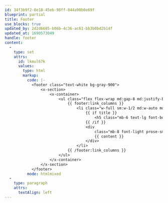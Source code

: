 ```yaml
---
id: 34f3b9f2-8e18-45eb-98ff-844a90b0e69f
blueprint: partial
title: Footer
use_blocks: true
updated_by: 2d2d6685-b06b-4c36-ac61-bb3b0bd2b14f
updated_at: 1690573049
handle: footer
content:
  -
    type: set
    attrs:
      id: lkmul67k
      values:
        type: html
        markup:
          code: |-
            <footer class="text-white bg-gray-900">
                <x-section>
                    <x-container>
                        <ul class="flex flex-wrap md:gap-8 md:justify-between">
                            {{ footer:link_columns }}
                                <li class="w-full sm:w-1/2 md:w-auto md:max-w-[24rem]">
                                    {{ if title }}
                                        <h5 class="mb-6 text-lg font-bold">{{ title }}</h5>
                                    {{ /if }}
                                    <div
                                        class="mb-8 font-light prose-sm prose prose-a:opacity-60 prose-a:hover:opacity-75 prose-invert prose-a:font-light prose-p:font-light prose-a:no-underline hover:prose-a:underline">
                                        {{ content }}
                                    </div>
                                </li>
                            {{ /footer:link_columns }}
                        </ul>
                    </x-container>
                </x-section>
            </footer>
          mode: htmlmixed
  -
    type: paragraph
    attrs:
      textAlign: left
---
```

